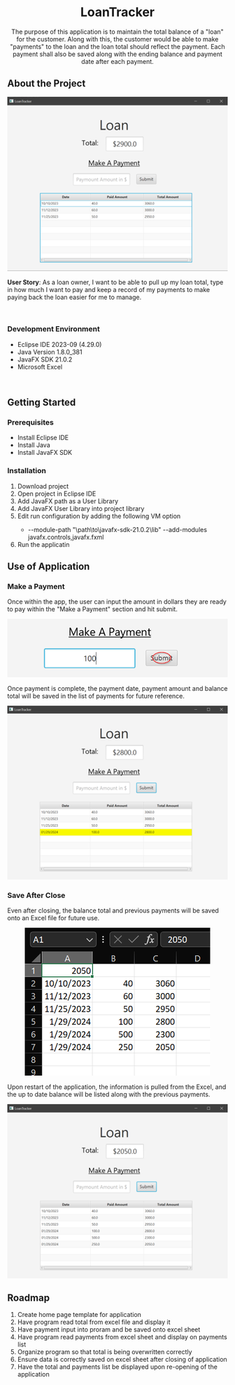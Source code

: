 <h1 align="center">LoanTracker</h1>

<p align="center">
The purpose of this application is to maintain the total balance of a "loan" for the customer. Along with this, the customer would be able to make "payments" to the loan and the loan total should reflect the payment. Each payment shall also be saved along with the ending balance and payment date after each payment.
</p>

<h2>About the Project</h2>

<p align="center">
  <img src="https://github.com/Anthony-Gonzales/LoanTracker/blob/main/images/main_page.png?raw=true" alt="Application Main Page" style="max-width: 100%; height: auto;">
</p>

<p>
  <strong>User Story</strong>: As a loan owner, I want to be able to pull up my loan total, type in how much I want to pay and keep a record of my payments to make paying back the loan easier for me to manage.
</p>

<br>

<h3>Development Environment</h3>
<ul>
  <li>Eclipse IDE 2023-09 (4.29.0)</li>
  <li>Java Version 1.8.0_381</li>
  <li>JavaFX SDK 21.0.2</li>
  <li>Microsoft Excel</li>
</ul>

<br>

<h2>Getting Started</h2>

<h3>Prerequisites</h3>
<ul>
  <li>Install Eclipse IDE</li>
  <li>Install Java</li>
  <li>Install JavaFX SDK</li>
</ul>

<h3>Installation</h3>
<ol>
  <li>Download project</li>
  <li>Open project in Eclipse IDE</li>
  <li>Add JavaFX path as a User Library</li>
  <li>Add JavaFX User Library into project library</li>
  <li>Edit run configuration by adding the following VM option</li>
  <ul>
    <li>--module-path "\path\to\javafx-sdk-21.0.2\lib" --add-modules javafx.controls,javafx.fxml</li>
  </ul>
  <li>Run the applicatin</li>
</ol>

<h2>Use of Application</h2>

<h3>Make a Payment</h3>
<p>
  Once within the app, the user can input the amount in dollars they are ready to pay within the "Make a Payment" section and hit submit.
</p>

<p align="center">
  <img src="https://github.com/Anthony-Gonzales/LoanTracker/blob/main/images/make_payment.png?raw=true" alt="Make a Payment" style="max-width: 100%; height: auto;">
</p>

<p>
  Once payment is complete, the payment date, payment amount and balance total will be saved in the list of payments for future reference.
</p>

<p align="center">
  <img src="https://github.com/Anthony-Gonzales/LoanTracker/blob/main/images/payment_complete.png?raw=true" alt="Payment Complete" style="max-width: 100%; height: auto;">
</p>

<h3>Save After Close</h3>

<p>
  Even after closing, the balance total and previous payments will be saved onto an Excel file for future use. 
</p>

<p align="center">
  <img src="https://github.com/Anthony-Gonzales/LoanTracker/blob/main/images/excel.png?raw=true" alt="Excel Snippet" style="max-width: 100%; height: auto;">
</p>

<p>
  Upon restart of the application, the information is pulled from the Excel, and the up to date balance will be listed along with the previous payments.
</p>

<p align="center">
  <img src="https://github.com/Anthony-Gonzales/LoanTracker/blob/main/images/final_page.png?raw=true" alt="Final Page" style="max-width: 100%; height: auto;">
</p>

<h2>Roadmap</h2>

<ol>
  <li>Create home page template for application</li>
  <li>Have program read total from excel file and display it</li>
  <li>Have payment input into proram and be saved onto excel sheet</li>
  <li>Have program read payments from excel sheet and display on payments list</li>
  <li>Organize program so that total is being overwritten correctly</li>
  <li>Ensure data is correctly saved on excel sheet after closing of application</li>
  <li>Have the total and payments list be displayed upon re-opening of the application</li>
</ol>

<br>

